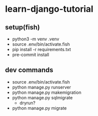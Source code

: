 # learn-django-tutorial

## setup(fish)

- python3 -m venv .venv
- source .env/bin/activate.fish
- pip install -r requirements.txt
- pre-commit install

## dev commands

- source .env/bin/activate.fish
- python manage.py runserver
- python manage.py makemigration
- python manage.py sqlmigrate 
  - dryrun?
- python manage.py migrate
